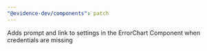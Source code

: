 ```yaml
---
"@evidence-dev/components": patch
---
```


Adds prompt and link to settings in the ErrorChart Component when credentials are missing
